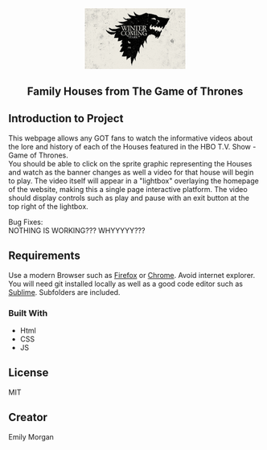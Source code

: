 <div align="center">
  <img src="images/stark.jpg" alt="logo" width="200">
  <h2>Family Houses from The Game of Thrones</h2>
</div>

## Introduction to Project
This webpage allows any GOT fans to watch the informative videos about the lore and history of each of the Houses featured in the HBO T.V. Show - Game of Thrones.<br>
You should be able to click on the sprite graphic representing the Houses and watch as the banner changes as well a video for that house will begin to play. The video itself will appear in a "lightbox" overlaying the homepage of the website, making this a single page interactive platform. The video should display controls such as play and pause with an exit button at the top right of the lightbox.

Bug Fixes: <br>
NOTHING IS WORKING??? WHYYYYY???

## Requirements
Use a modern Browser such as [Firefox](https://www.mozilla.org/en-CA/firefox/new/) or [Chrome](https://www.google.ca/chrome/?brand=CHBD&gclsrc=aw.ds&&gclid=CjwKCAjw29vsBRAuEiwA9s-0B6zIdw5_qV4ETvbcN4042nlkfk9YggWT_DI1vM4UH4vWB2I0pdWUdhoCBWoQAvD_BwE). Avoid internet explorer. You will need git installed locally as well as a good code editor such as [Sublime](https://www.sublimetext.com). Subfolders are included.


### Built With
<ul>

   <li>Html</li>

   <li>CSS</li>

   <li>JS</li>

</ul>

## License
MIT

## Creator
Emily Morgan
